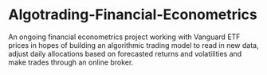 # Algotrading-Financial-Econometrics

An ongoing financial econometrics project working with Vanguard ETF prices in hopes of building an algorithmic trading model to read in new data, adjust daily allocations based on forecasted returns and volatilities and make trades through an online broker.
